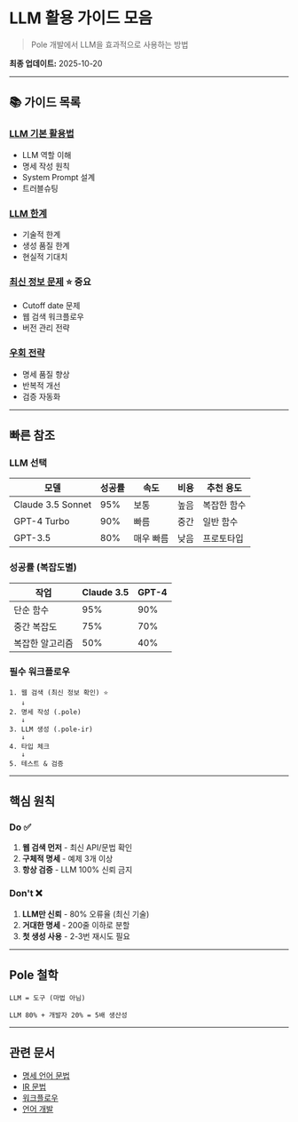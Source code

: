 # LLM 활용 가이드 모음

> Pole 개발에서 LLM을 효과적으로 사용하는 방법

**최종 업데이트:** 2025-10-20

---

## 📚 가이드 목록

### [LLM 기본 활용법](USAGE.md)
- LLM 역할 이해
- 명세 작성 원칙
- System Prompt 설계
- 트러블슈팅

### [LLM 한계](LIMITATIONS.md)
- 기술적 한계
- 생성 품질 한계
- 현실적 기대치

### [최신 정보 문제](LATEST_INFO.md) ⭐ 중요
- Cutoff date 문제
- 웹 검색 워크플로우
- 버전 관리 전략

### [우회 전략](WORKAROUNDS.md)
- 명세 품질 향상
- 반복적 개선
- 검증 자동화

---

## 빠른 참조

### LLM 선택

| 모델 | 성공률 | 속도 | 비용 | 추천 용도 |
|------|--------|------|------|-----------|
| Claude 3.5 Sonnet | 95% | 보통 | 높음 | 복잡한 함수 |
| GPT-4 Turbo | 90% | 빠름 | 중간 | 일반 함수 |
| GPT-3.5 | 80% | 매우 빠름 | 낮음 | 프로토타입 |

### 성공률 (복잡도별)

| 작업 | Claude 3.5 | GPT-4 |
|------|-----------|-------|
| 단순 함수 | 95% | 90% |
| 중간 복잡도 | 75% | 70% |
| 복잡한 알고리즘 | 50% | 40% |

### 필수 워크플로우

```
1. 웹 검색 (최신 정보 확인) ⭐
   ↓
2. 명세 작성 (.pole)
   ↓
3. LLM 생성 (.pole-ir)
   ↓
4. 타입 체크
   ↓
5. 테스트 & 검증
```

---

## 핵심 원칙

### Do ✅
1. **웹 검색 먼저** - 최신 API/문법 확인
2. **구체적 명세** - 예제 3개 이상
3. **항상 검증** - LLM 100% 신뢰 금지

### Don't ❌
1. **LLM만 신뢰** - 80% 오류율 (최신 기술)
2. **거대한 명세** - 200줄 이하로 분할
3. **첫 생성 사용** - 2-3번 재시도 필요

---

## Pole 철학

```
LLM = 도구 (마법 아님)

LLM 80% + 개발자 20% = 5배 생산성
```

---

## 관련 문서

- [명세 언어 문법](../../../specs/syntax-v0.md)
- [IR 문법](../../../specs/ir-syntax.md)
- [워크플로우](../../../specs/workflow.md)
- [언어 개발](../LANGUAGE_DEV.md)

